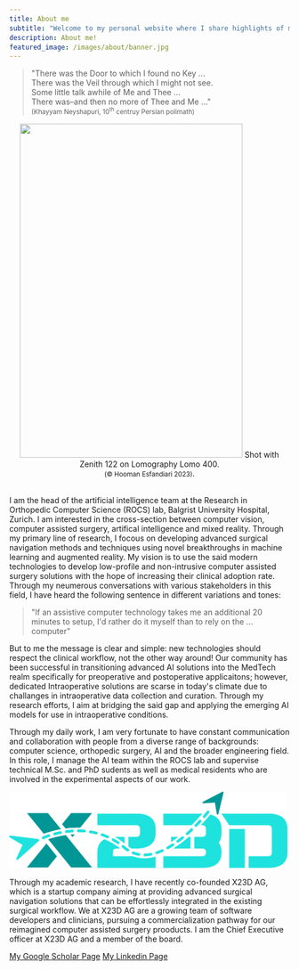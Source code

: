 ```yaml
---
title: About me
subtitle: "Welcome to my personal website where I share highlights of my research and development projects and some of my beloved film photographs! "
description: About me!
featured_image: /images/about/banner.jpg
---
```


> "There was the Door to which I found no Key ...
<br/> There was the Veil through which I might not see.
<br/> Some little talk awhile of Me and Thee ...
<br/> There was–and then no more of Thee and Me ..." 
<br/> <small> (Khayyam Neyshapuri, 10<sup>th</sup> centruy Persian polimath) </small>


<div align='center'>
<img src="/images/about/about-me.jpg" style="width:400px;height:600px;">
Shot with Zenith 122 on Lomography Lomo 400.
<br/>
<small>(© Hooman Esfandiari 2023)</small>.  
</div>


<br/>I am the head of the artificial intelligence team at the Research in Orthopedic Computer Science (ROCS) lab, Balgrist University Hospital, Zurich. I am interested in the cross-section between computer vision, computer assisted surgery, artifical intelligence and mixed reality. Through my primary line of research, I focous on developing advanced surgical navigation methods and techniques using novel breakthroughs in machine learning and augmented reality. My vision is to use the said modern technologies to develop low-profile and non-intrusive computer assisted surgery solutions with the hope of increasing their clinical adoption rate. Through my neumerous conversations with various stakeholders in this field, I have heard the following sentence in different variations and tones: 
>"If an assistive computer technology takes me an additional 20 minutes to setup, I'd rather do it myself than to rely on the ... computer"

But to me the message is clear and simple: new technologies should respect the clinical workflow, not the other way around! Our community has been successful in transitioning advanced AI solutions into the MedTech realm specifically for preoperative and postoperative applicaitons; however, dedicated Intraoperative solutions are scarse in today's climate due to challanges in intraoperative data collection and curation. Through my research efforts, I aim at bridging the said gap and applying the emerging AI models for use in intraoperative conditions. 

Through my daily work, I am very fortunate to have constant communication and collaboration with people from a diverse range of backgrounds: computer science, orthopedic surgery, AI and the broader engineering field. In this role, I manage the AI team within  the ROCS lab and supervise technical M.Sc. and PhD sudents as well as medical residents who are involved in the experimental aspects of our work. 


<img src="/images/about/X23D-logo.png" width="500"/>


Through my academic research, I have recently co-founded X23D AG, which is a startup company aiming at providing advanced surgical navigation solutions that can be effortlessly integrated in the existing surgical workflow. We at X23D AG are a growing team of software developers and clinicians, pursuing a commercialization pathway for our reimagined computer assisted surgery prooducts. I am the Chief Executive officer at X23D AG and a member of the board. 

<a href="https://scholar.google.ca/citations?user=l-OV7G8AAAAJ&hl=en&oi=ao" class="button button--small">My Google Scholar Page</a>
<a href="https://www.linkedin.com/in/hooman-esfandiari-b852b588/" class="button button--small">My Linkedin Page</a>
 